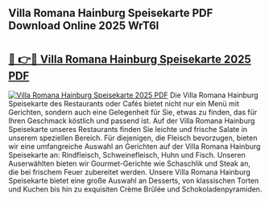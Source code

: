 ## Villa Romana Hainburg Speisekarte PDF Download Online 2025 WrT6l

# <h2><a href="http://gc5faa.nevu.top/?p=Villa+Romana+Hainburg+Speisekarte">🔗 👉🔴 Villa Romana Hainburg Speisekarte 2025 PDF</a></h2>

[![Villa Romana Hainburg Speisekarte 2025 PDF](https://i.imgur.com/dBaPXMq.png)](http://gc5faa.nevu.top/?p=Villa+Romana+Hainburg+Speisekarte)
Die Villa Romana Hainburg Speisekarte des Restaurants oder Cafés bietet nicht nur ein Menü mit Gerichten, sondern auch eine Gelegenheit für Sie, etwas zu finden, das für Ihren Geschmack köstlich und passend ist. Auf der Villa Romana Hainburg Speisekarte unseres Restaurants finden Sie leichte und frische Salate in unserem speziellen Bereich. Für diejenigen, die Fleisch bevorzugen, bieten wir eine umfangreiche Auswahl an Gerichten auf der Villa Romana Hainburg Speisekarte an: Rindfleisch, Schweinefleisch, Huhn und Fisch. Unseren Auserwählten bieten wir Gourmet-Gerichte wie Schaschlik und Steak an, die bei frischem Feuer zubereitet werden. Unsere Villa Romana Hainburg Speisekarte bietet eine große Auswahl an Desserts, von klassischen Torten und Kuchen bis hin zu exquisiten Crème Brûlée und Schokoladenpyramiden.
